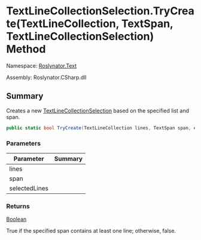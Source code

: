 # TextLineCollectionSelection\.TryCreate\(TextLineCollection, TextSpan, TextLineCollectionSelection\) Method

Namespace: [Roslynator.Text](../../README.md)

Assembly: Roslynator\.CSharp\.dll

## Summary

Creates a new [TextLineCollectionSelection](../README.md) based on the specified list and span\.

```csharp
public static bool TryCreate(TextLineCollection lines, TextSpan span, out TextLineCollectionSelection selectedLines)
```

### Parameters

| Parameter | Summary |
| --------- | ------- |
| lines | |
| span | |
| selectedLines | |

### Returns

[Boolean](https://docs.microsoft.com/en-us/dotnet/api/system.boolean)

True if the specified span contains at least one line; otherwise, false\.
